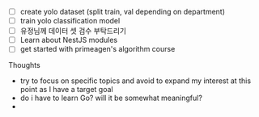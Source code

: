 - [ ] create yolo dataset (split train, val depending on department)
- [ ] train yolo classification model
- [ ] 유정님께 데이터 셋 검수 부탁드리기
- [ ] Learn about NestJS modules
- [ ] get started with primeagen's algorithm course

Thoughts
- try to focus on specific topics and avoid to expand my interest at this point as I have a target goal
- do i have to learn Go? will it be somewhat meaningful?
- 